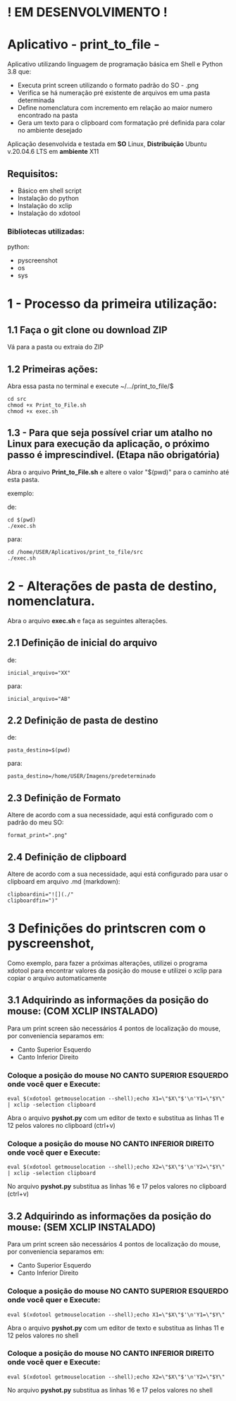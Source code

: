 # ! EM DESENVOLVIMENTO !



# Aplicativo  - print_to_file -
Aplicativo utilizando linguagem de programação básica em Shell e Python 3.8 que:
 - Executa print screen utilizando o formato padrão do SO - .png
 - Verifica se há numeração pré existente de arquivos em uma pasta determinada
 - Define nomenclatura com incremento em relação ao maior numero encontrado na pasta
 - Gera um texto para o clipboard com formatação pré definida para colar no ambiente desejado

Aplicação desenvolvida e testada em **SO** Linux, **Distribuição** Ubuntu v.20.04.6 LTS em **ambiente** X11

## Requisitos:

 - Básico em shell script
 - Instalação do python
 - Instalação do xclip
 - Instalação do xdotool

### Bibliotecas utilizadas:
python:
 - pyscreenshot
 - os
 - sys

# 1 - Processo da primeira utilização:
## 1.1 Faça o git clone ou download ZIP

Vá para a pasta ou extraia do ZIP

## 1.2 Primeiras ações:

Abra essa pasta no terminal e execute
~/.../print_to_file/$
```
cd src
chmod +x Print_to_File.sh
chmod +x exec.sh
```


## 1.3 - Para que seja possível criar um atalho no Linux para execução da aplicação, o próximo passo é imprescindivel. (Etapa não obrigatória)

Abra o arquivo **Print_to_File.sh** e altere o valor "$(pwd)" para o caminho até esta pasta.

exemplo:

de:
```
cd $(pwd)
./exec.sh
```
para:
```
cd /home/USER/Aplicativos/print_to_file/src
./exec.sh
```
# 2 - Alterações de pasta de destino, nomenclatura.
Abra o arquivo **exec.sh** e faça as seguintes alterações.

## 2.1 Definição de inicial do arquivo

de:
```
inicial_arquivo="XX"
```

para:
```
inicial_arquivo="AB"
```

## 2.2 Definição de pasta de destino

de:
```
pasta_destino=$(pwd)
```

para:
```
pasta_destino=/home/USER/Imagens/predeterminado
```

## 2.3 Definição de Formato

Altere de acordo com a sua necessidade, aqui está configurado com o padrão do meu SO:

```
format_print=".png"
```

## 2.4 Definição de clipboard

Altere de acordo com a sua necessidade, aqui está configurado para usar o clipboard em arquivo .md (markdown):

```
clipboardini="![](./"
clipboardfin=")"
```

# 3 Definições do printscren com o pyscreenshot, 
Como exemplo, para fazer a próximas alterações, utilizei o programa xdotool para encontrar valores da posição do mouse e utilizei o xclip para copiar o arquivo automaticamente

## 3.1 Adquirindo as informações da posição do mouse: (COM XCLIP INSTALADO)
Para um print screen são necessários 4 pontos de localização do mouse, por conveniencia separamos em:
 - Canto Superior Esquerdo
 - Canto Inferior Direito

### Coloque a posição do mouse **NO CANTO SUPERIOR ESQUERDO** onde você quer e **Execute**:
```
eval $(xdotool getmouselocation --shell);echo X1=\"$X\"$'\n'Y1=\"$Y\" | xclip -selection clipboard 
```
Abra o arquivo **pyshot.py** com um editor de texto e substitua as linhas 11 e 12 pelos valores no clipboard (ctrl+v)

### Coloque a posição do mouse **NO CANTO INFERIOR DIREITO** onde você quer e **Execute**:
```
eval $(xdotool getmouselocation --shell);echo X2=\"$X\"$'\n'Y2=\"$Y\" | xclip -selection clipboard 
```
No arquivo **pyshot.py** substitua as linhas 16 e 17 pelos valores no clipboard (ctrl+v)

## 3.2 Adquirindo as informações da posição do mouse: (SEM XCLIP INSTALADO)
Para um print screen são necessários 4 pontos de localização do mouse, por conveniencia separamos em:
 - Canto Superior Esquerdo
 - Canto Inferior Direito

### Coloque a posição do mouse **NO CANTO SUPERIOR ESQUERDO** onde você quer e **Execute**:
```
eval $(xdotool getmouselocation --shell);echo X1=\"$X\"$'\n'Y1=\"$Y\" 
```
Abra o arquivo **pyshot.py** com um editor de texto e substitua as linhas 11 e 12 pelos valores no shell

### Coloque a posição do mouse **NO CANTO INFERIOR DIREITO** onde você quer e **Execute**:
```
eval $(xdotool getmouselocation --shell);echo X2=\"$X\"$'\n'Y2=\"$Y\"
```
No arquivo **pyshot.py** substitua as linhas 16 e 17 pelos valores no shell

